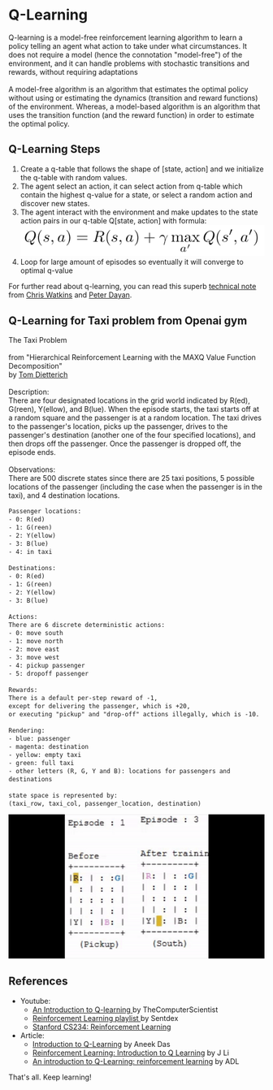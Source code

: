 <h1>Q-Learning</h1>

<p>Q-learning is a model-free reinforcement learning algorithm to learn a policy telling an agent what action to take under what circumstances. It does not require a model (hence the connotation "model-free") of the environment, and it can handle problems with stochastic transitions and rewards, without requiring adaptations<br>
<br>
A model-free algorithm is an algorithm that estimates the optimal policy without using or estimating the dynamics (transition and reward functions) of the environment. Whereas, a model-based algorithm is an algorithm that uses the transition function (and the reward function) in order to estimate the optimal policy.</p>


<h2>Q-Learning Steps</h2>

<p><ol>
<li>Create a q-table that follows the shape of [state, action] and we initialize the q-table with random values.</li>
<li>The agent select an action, it can select action from q-table which contain the highest q-value for a state, or select a random action and discover new states.</li>
<li>The agent interact with the environment and make updates to the state action pairs in our q-table Q[state, action] with formula:</li>
<img src="images/Formula.png" alt="q-learning formula"/>
<li> Loop for large amount of episodes so eventually it will converge to optimal q-value</li></ol></p>
<p>For further read about q-learning, you can read this superb <a href="https://link.springer.com/content/pdf/10.1007/BF00992698.pdf">technical note </a>from <a href="http://www.cs.rhul.ac.uk/~chrisw/">Chris Watkins</a> and <a href="https://www.ed.ac.uk/profile/peter-dayan">Peter Dayan</a>.</p>

<h2>Q-Learning for Taxi problem from Openai gym</h2>

<p> The Taxi Problem<br>
    <br>
    from "Hierarchical Reinforcement Learning with the MAXQ Value Function Decomposition"<br>
    by <a href="https://eecs.oregonstate.edu/people/dietterich-thomas">Tom Dietterich</a><br>
    <br>
    Description:<br>
    There are four designated locations in the grid world indicated by R(ed), G(reen), Y(ellow), and B(lue). When the episode starts, the taxi starts off at a random square and the passenger is at a random location. The taxi drives to the passenger's location, picks up the passenger, drives to the passenger's destination (another one of the four specified locations), and then drops off the passenger. Once the passenger is dropped off, the episode ends.<br>
    <br>
    Observations: <br>
    There are 500 discrete states since there are 25 taxi positions, 5 possible locations of the passenger (including the case when the passenger is in the taxi), and 4 destination locations. 
    
    Passenger locations:
    - 0: R(ed)
    - 1: G(reen)
    - 2: Y(ellow)
    - 3: B(lue)
    - 4: in taxi
    
    Destinations:
    - 0: R(ed)
    - 1: G(reen)
    - 2: Y(ellow)
    - 3: B(lue)
        
    Actions:
    There are 6 discrete deterministic actions:
    - 0: move south
    - 1: move north
    - 2: move east 
    - 3: move west 
    - 4: pickup passenger
    - 5: dropoff passenger
    
    Rewards: 
    There is a default per-step reward of -1,
    except for delivering the passenger, which is +20,
    or executing "pickup" and "drop-off" actions illegally, which is -10.
    
    Rendering:
    - blue: passenger
    - magenta: destination
    - yellow: empty taxi
    - green: full taxi
    - other letters (R, G, Y and B): locations for passengers and destinations
    
    state space is represented by:
    (taxi_row, taxi_col, passenger_location, destination)
</p>
<img src="images/q-learning.gif">

<h2>References</h2>

<p><ul>
<li>Youtube:<ul>
<li><a href="https://www.youtube.com/watch?v=wN3rxIKmMgE" title="TheComputerScientist">An Introduction to Q-learning </a>by TheComputerScientist</li>
<li><a href="https://www.youtube.com/playlist?list=PLQVvvaa0QuDezJFIOU5wDdfy4e9vdnx-7" title="RL by Sentdex">Reinforcement Learning playlist </a>by Sentdex</li>
<li><a href="https://www.youtube.com/watch?v=FgzM3zpZ55o" title="RL by standfordonline">Stanford CS234: Reinforcement Learning</a></li></ul>
</li>
<li>Article:<ul>
<li><a href="https://towardsdatascience.com/introduction-to-q-learning-88d1c4f2b49c" title="Introduction to Q-Learning">Introduction to Q-Learning</a> by Aneek Das</li>
<li><a href="https://medium.com/@fin.techology/reinforcement-learning-introduction-to-q-learning-444c951e292c" title="Reinforcement Learning: Introduction to Q Learning">Reinforcement Learning: Introduction to Q Learning</a> by J Li</li>
<li><a href="https://www.freecodecamp.org/news/an-introduction-to-q-learning-reinforcement-learning-14ac0b4493cc/" title="An introduction to Q-Learning: reinforcement learning">An introduction to Q-Learning: reinforcement learning</a> by ADL</li></ul>
</li></ul>


That's all. Keep learning!</p>